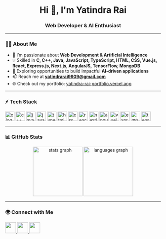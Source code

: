 <h1 align="center">Hi 👋, I'm Yatindra Rai</h1>
<h3 align="center">Web Developer & AI Enthusiast</h3>

---

### 👨‍💻 About Me
- 🌱 I’m passionate about **Web Development & Artificial Intelligence**  
- 💡 Skilled in **C, C++, Java, JavaScript, TypeScript, HTML, CSS, Vue.js, React, Express.js, Next.js, AngularJS, TensorFlow, MongoDB**  
- 🚀 Exploring opportunities to build impactful **AI-driven applications**  
- 📫 Reach me at **yatindrarai9909@gmail.com**  
- 🌐 Check out my portfolio: [yatindra-rai-portfolio.vercel.app](https://yatindra-rai-portfolio.vercel.app/)  

---

### ⚡ Tech Stack
<div align="left">
<img src="https://cdn.jsdelivr.net/gh/devicons/devicon/icons/c/c-original.svg" height="30" alt="c logo" />
<img src="https://cdn.jsdelivr.net/gh/devicons/devicon/icons/cplusplus/cplusplus-original.svg" height="30" alt="c++ logo" />
<img src="https://cdn.jsdelivr.net/gh/devicons/devicon/icons/java/java-original.svg" height="30" alt="java logo" />
<img src="https://cdn.jsdelivr.net/gh/devicons/devicon/icons/javascript/javascript-original.svg" height="30" alt="javascript logo" />
<img src="https://cdn.jsdelivr.net/gh/devicons/devicon/icons/typescript/typescript-original.svg" height="30" alt="typescript logo" />
<img src="https://cdn.jsdelivr.net/gh/devicons/devicon/icons/html5/html5-original.svg" height="30" alt="html logo" />
<img src="https://cdn.jsdelivr.net/gh/devicons/devicon/icons/css3/css3-original.svg" height="30" alt="css logo" />
<img src="https://cdn.jsdelivr.net/gh/devicons/devicon/icons/react/react-original.svg" height="30" alt="react logo" />
<img src="https://cdn.jsdelivr.net/gh/devicons/devicon/icons/nextjs/nextjs-original.svg" height="30" alt="nextjs logo" />
<img src="https://cdn.jsdelivr.net/gh/devicons/devicon/icons/angularjs/angularjs-original.svg" height="30" alt="angularjs logo" />
<img src="https://cdn.jsdelivr.net/gh/devicons/devicon/icons/vuejs/vuejs-original.svg" height="30" alt="vuejs logo" />
<img src="https://cdn.jsdelivr.net/gh/devicons/devicon/icons/express/express-original.svg" height="30" alt="express logo" />
<img src="https://cdn.jsdelivr.net/gh/devicons/devicon/icons/mongodb/mongodb-original.svg" height="30" alt="mongodb logo" />
<img src="https://cdn.jsdelivr.net/gh/devicons/devicon/icons/tensorflow/tensorflow-original.svg" height="30" alt="tensorflow logo" />
</div>

---

### 📊 GitHub Stats
<div align="center">
  <img src="https://github-readme-stats.vercel.app/api?username=YatindraRai002&show_icons=true&theme=dracula&hide_border=false" height="160" alt="stats graph" />
  <img src="https://github-readme-stats.vercel.app/api/top-langs?username=YatindraRai002&layout=compact&langs_count=8&theme=dracula&hide_border=false" height="160" alt="languages graph" />
</div>

---

### 🌍 Connect with Me
<div align="left">
  <a href="mailto:yatindrarai9909@gmail.com" target="_blank">
    <img src="https://img.shields.io/badge/Gmail-D14836?style=for-the-badge&logo=gmail&logoColor=white" height="35" />
  </a>
  <a href="https://www.linkedin.com/in/yatindra-rai-6a3181324/" target="_blank">
    <img src="https://img.shields.io/badge/LinkedIn-0077B5?style=for-the-badge&logo=linkedin&logoColor=white" height="35" />
  </a>
  <a href="https://yatindra-rai-portfolio.vercel.app/" target="_blank">
    <img src="https://img.shields.io/badge/Portfolio-0A66C2?style=for-the-badge&logo=google-chrome&logoColor=white" height="35" />
  </a>
</div>


